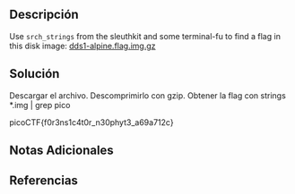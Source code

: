 ## Descripción 
Use `srch_strings` from the sleuthkit and some terminal-fu to find a flag in this disk image: [dds1-alpine.flag.img.gz](https://mercury.picoctf.net/static/a734f18939e0aaea9d27bc7a243a0ed0/dds1-alpine.flag.img.gz)
## Solución
Descargar el archivo.
Descomprimirlo con gzip.
Obtener la flag con
strings *.img | grep pico

 picoCTF{f0r3ns1c4t0r_n30phyt3_a69a712c}
## Notas Adicionales 
## Referencias
